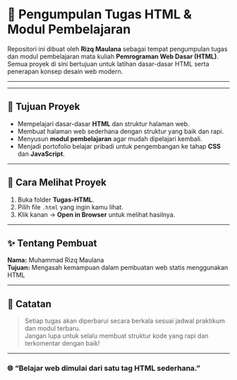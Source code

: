 # 📘 Pengumpulan Tugas HTML & Modul Pembelajaran

Repositori ini dibuat oleh **Rizq Maulana** sebagai tempat pengumpulan tugas dan modul pembelajaran mata kuliah **Pemrograman Web Dasar (HTML)**.  
Semua proyek di sini bertujuan untuk latihan dasar-dasar HTML serta penerapan konsep desain web modern.

---

---

## 🧠 Tujuan Proyek

- Mempelajari dasar-dasar **HTML** dan struktur halaman web.  
- Membuat halaman web sederhana dengan struktur yang baik dan rapi.  
- Menyusun **modul pembelajaran** agar mudah dipelajari kembali.  
- Menjadi portofolio belajar pribadi untuk pengembangan ke tahap **CSS** dan **JavaScript**.

---

## 🚀 Cara Melihat Proyek

1. Buka folder **Tugas-HTML**.  
2. Pilih file `.html` yang ingin kamu lihat.  
3. Klik kanan → **Open in Browser** untuk melihat hasilnya.  

---

## ✨ Tentang Pembuat

**Nama:** Muhammad Rizq Maulana  
**Tujuan:** Mengasah kemampuan dalam pembuatan web statis menggunakan HTML  

---

## 📝 Catatan

> Setiap tugas akan diperbarui secara berkala sesuai jadwal praktikum dan modul terbaru.  
> Jangan lupa untuk selalu membuat struktur kode yang rapi dan terkomentar dengan baik!

---



### 🌐 “Belajar web dimulai dari satu tag HTML sederhana.”


